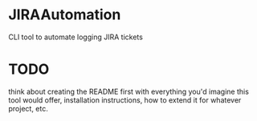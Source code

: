 # JIRAAutomation
CLI tool to automate logging JIRA tickets

# TODO
think about creating the README first with everything you'd imagine this tool would offer, installation instructions, how to extend it for whatever project, etc.

